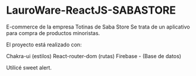 # LauroWare-ReactJS-SABASTORE

E-commerce de la empresa Totinas de Saba Store
Se trata de un aplicativo para compra de productos minoristas.

El proyecto está realizado con:

Chakra-ui (estilos)
React-router-dom (rutas)
Firebase - (Base de datos)

Utilicé sweet alert.
